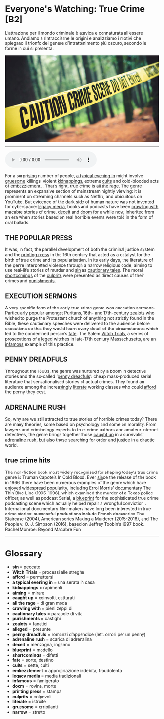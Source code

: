 # Everyone's Watching: True Crime   [B2]

L’attrazione per il mondo criminale è atavica e connaturata all’essere umano. Andiamo a rintracciarne le origini e analizziamo i motivi che spiegano il trionfo del genere d’intrattenimento più oscuro, secondo le forme in cui si presenta.

![](Everyone%27s%20Watching%20True%20Crime.jpg)

--------------

<div>
<audio controls autoplay>
    <source src="https://raw.githubusercontent.com/dartie/knowledge-base/main/English/SpeakUp/2023-05/Everyone%27s%20Watching%20True%20Crime.mp3" type="audio/mpeg">
</audio>
</div>


For a surpri[sin](## "peccato")g number of people, [a typical evening in](## "una serata in casa") might involve [gruesome](## "orripilanti") killings, violent [kidnappings](## "rapimenti"), extreme [cults](## "sette, culti") and cold-blooded acts of [embezzlement](## "appropriazione indebita, fraudolenta")… That’s right, true crime is [all the rage](## "di gran moda"). The genre represents an expansive section of mainstream nightly viewing: it is prominent on streaming channels such as Netflix, and ubiquitous on YouTube. But evidence of the dark side of human nature was not invented for cyberspace: [legacy media](## "media tradizionali"), books and podcasts have been [crawling with](## "pieni zeppi di") macabre stories of crime, [deceit](## "menzogna, inganno") and [doom](## "rovina, morte") for a while now, inherited from an era when stories based on real horrible events were told in the form of oral ballads.

## THE POPULAR PRESS
It was, in fact, the parallel development of both the criminal justice system and the [printing press](## "stampa") in the 16th century that acted as a catalyst for the birth of true crime and its popularisation. In its early days, the literature of the genre interpreted violence through a [narrow](## "stretto") religious code, [aiming](## "mirare") to use real-life stories of murder and [sin](## "peccato") as [cautionary tales](## "parabole di vita"). The moral [shortcomings](## "difetti") of the [culprits](## "colpevoli") were presented as direct causes of their crimes and [punishments](## "castighi").

## EXECUTION SERMONS
A very specific form of the early true crime genre was execution sermons. Particularly popular amongst Puritans, 16th- and 17th-century [zealots](## "fanatici") who wished to purge the Protestant church of anything not strictly found in the Bible, these cautionary speeches were delivered to the audience before executions so that they would learn every detail of the circumstances which led to the condemned person’s [fate](## "sorte, destino"). The Salem [Witch Trials](## "processi alle streghe"), a series of prosecutions of [alleged](## "presunte") witches in late-17th century Massachusetts, are an [infamous](## "famigerato") example of this practice.

## PENNY DREADFULS
Throughout the 1800s, the genre was nurtured by a boom in detective stories and the so-called ‘[penny dreadfuls](## "romanzi d’appendice (lett. orrori per un penny)")’: cheap mass-produced serial literature that sensationalised stories of actual crimes. They found an audience among the increa[sin](## "peccato")gly [literate](## "istruite") working classes who could [afford](## "permettersi") the penny they cost. 

## ADRENALINE RUSH
So, why are we still attracted to true stories of horrible crimes today? There are many theories, some based on psychology and some on morality. From lawyers and criminology experts to true-crime authors and amateur internet detectives, the genre brings together those [caught up](## "coinvolti, catturati") in a survivalist [adrenaline rush](## "scarica di adrenalina"), but also those searching for order and justice in a chaotic world.

## true crime hits
The non-fiction book most widely recognised for shaping today’s true crime genre is Truman Capote’s In Cold Blood. Ever [sin](## "peccato")ce the release of the book in 1966, there have been numerous examples of the genre which have enjoyed widespread popularity, including Errol Morris’ documentary The Thin Blue Line (1995-1996), which examined the murder of a Texas police officer, as well as podcast Serial, a [blueprint](## "modello") for the sophisticated true crime podcasting scene which actually helped repair a wrongful conviction . International documentary film-makers have long been interested in true crime stories: successful productions include French docuseries The Staircase (2004), American series Making a Murderer (2015-2016), and The People v. O. J. Simpson (2016), based on Jeffrey Toobin’s 1997 book.
Rachel Monroe: Beyond Macabre Fun

--------------

<div style = "display:block; clear:both; page-break-after:always;"></div>

# Glossary
* **sin** = peccato
* **Witch Trials** = processi alle streghe
* **afford** = permettersi
* **a typical evening in** = una serata in casa
* **kidnappings** = rapimenti
* **aiming** = mirare
* **caught up** = coinvolti, catturati
* **all the rage** = di gran moda
* **crawling with** = pieni zeppi di
* **cautionary tales** = parabole di vita
* **punishments** = castighi
* **zealots** = fanatici
* **alleged** = presunte
* **penny dreadfuls** = romanzi d’appendice (lett. orrori per un penny)
* **adrenaline rush** = scarica di adrenalina
* **deceit** = menzogna, inganno
* **blueprint** = modello
* **shortcomings** = difetti
* **fate** = sorte, destino
* **cults** = sette, culti
* **embezzlement** = appropriazione indebita, fraudolenta
* **legacy media** = media tradizionali
* **infamous** = famigerato
* **doom** = rovina, morte
* **printing press** = stampa
* **culprits** = colpevoli
* **literate** = istruite
* **gruesome** = orripilanti
* **narrow** = stretto
